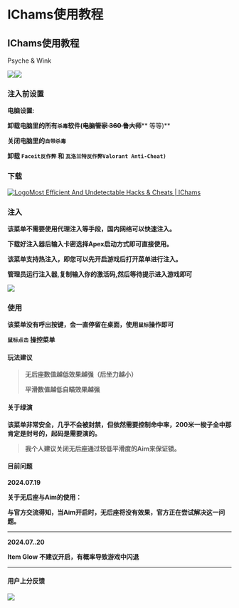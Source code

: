 # IChams使用教程

## IChams使用教程

Psyche & Wink

![](https://docs.hzz.im/\~gitbook/image?url=https%3A%2F%2F1382592200-files.gitbook.io%2F%7E%2Ffiles%2Fv0%2Fb%2Fgitbook-x-prod.appspot.com%2Fo%2Fspaces%252F7YXEHggLzaiKwZjRSOD4%252Fuploads%252FFExGNnlIQIXs4LlHslL2%252Fshopitem.png%3Falt%3Dmedia%26token%3De34f2fd1-2e4b-49f2-9e66-d322730b87a6\&width=768\&dpr=4\&quality=100\&sign=c672a2c2\&sv=1)![](https://docs.hzz.im/\~gitbook/image?url=https%3A%2F%2F1382592200-files.gitbook.io%2F%7E%2Ffiles%2Fv0%2Fb%2Fgitbook-x-prod.appspot.com%2Fo%2Fspaces%252F7YXEHggLzaiKwZjRSOD4%252Fuploads%252FTgskXaLRAFXlSUZhVzoz%252Flogo1024.png%3Falt%3Dmedia%26token%3Da7384e58-0069-491a-b844-6c28ce241585\&width=768\&dpr=4\&quality=100\&sign=4ed8deeb\&sv=1)

### 注入前设置 <a href="#zhu-ru-qian-she-zhi" id="zhu-ru-qian-she-zhi"></a>

**电脑设置:**

**卸载电脑里的所有`杀毒`软件(**~~**电脑管家 360 鲁大师**~~** 等等)**

**关闭电脑里的`自带杀毒`**

**卸载 `Faceit反作弊` 和 `瓦洛兰特反作弊Valorant Anti-Cheat)`**

### 下载 <a href="#xia-zai" id="xia-zai"></a>

[![Logo](https://ichams.gg/apple-icon.png?4f1b6ec6963d8a9b)Most Efficient And Undetectable Hacks & Cheats | IChams](https://ichams.gg/management)

### 注入 <a href="#zhu-ru" id="zhu-ru"></a>

**该菜单不需要使用代理注入等手段，国内网络可以快速注入。**

**下载好注入器后输入卡密选择Apex启动方式即可直接使用。**

**该菜单支持热注入，即您可以先开启游戏后打开菜单进行注入。**

**管理员运行注入器,复制输入你的激活码,然后等待提示进入游戏即可**

![](https://docs.hzz.im/\~gitbook/image?url=https%3A%2F%2F1382592200-files.gitbook.io%2F%7E%2Ffiles%2Fv0%2Fb%2Fgitbook-x-prod.appspot.com%2Fo%2Fspaces%252F7YXEHggLzaiKwZjRSOD4%252Fuploads%252FdkF2Vcqds2vvqrU3pOeO%252Fimage.png%3Falt%3Dmedia%26token%3D2e7d58e2-db20-4b7a-a138-34c52e70f6b8\&width=768\&dpr=4\&quality=100\&sign=e632e623\&sv=1)

### **使用** <a href="#shi-yong" id="shi-yong"></a>

**该菜单没有呼出按键，会一直停留在桌面，使用`鼠标`操作即可**

**`鼠标点击` 操控菜单**

#### 玩法建议 <a href="#wan-fa-jian-yi" id="wan-fa-jian-yi"></a>

> **无后座数值越低效果越强（后坐力越小）**
>
> **平滑数值越低自瞄效果越强**

#### 关于绿演 <a href="#guan-yulyan" id="guan-yulyan"></a>

**该菜单非常安全，几乎不会被封禁，但依然需要控制命中率，200米一梭子全中那肯定是封号的，起码是需要演的。**

> **我个人建议关闭无后座通过较低平滑度的Aim来保证锁。**

#### 目前问题 <a href="#mu-qian-wen-ti" id="mu-qian-wen-ti"></a>

**2024.07.19**

**关于无后座与Aim的使用：**

**与官方交流得知，当Aim开启时，无后座将没有效果，官方正在尝试解决这一问题。**

***

**2024.07..20**

**Item Glow 不建议开启，有概率导致游戏中闪退**

***

#### 用户上分反馈 <a href="#yong-hu-shang-fen-fan-kui" id="yong-hu-shang-fen-fan-kui"></a>

![](https://docs.hzz.im/\~gitbook/image?url=https%3A%2F%2F1382592200-files.gitbook.io%2F%7E%2Ffiles%2Fv0%2Fb%2Fgitbook-x-prod.appspot.com%2Fo%2Fspaces%252F7YXEHggLzaiKwZjRSOD4%252Fuploads%252FdWLNYaqAxTXzuHR3DdlV%252Fichams%2520%25E4%25B8%258A%25E9%2592%25BB.png%3Falt%3Dmedia%26token%3D1d826e32-7643-447b-a3d1-71216fb37c25\&width=768\&dpr=4\&quality=100\&sign=588ee2aa\&sv=1)
